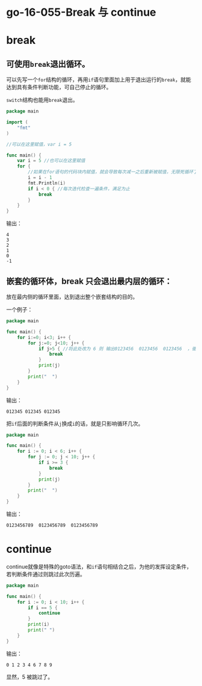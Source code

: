 # go-16-055-Break 与 continue

# break

## 可使用`break`退出循环。

可以先写一个`for`结构的循环，再用`if`语句里面加上用于退出运行的`break`，就能达到具有条件判断功能，可自己停止的循环。

`switch`结构也能用`break`退出。

```go
package main

import (
	"fmt"
)

//可以在这里赋值，var i = 5

func main() {
	var i = 5 //也可以在这里赋值
	for {
		//如果在for语句的代码块内赋值，就会导致每次减一之后重新被赋值，无限死循环了。
		i = i - 1
		fmt.Println(i)
		if i < 0 { //每次迭代检查一遍条件，满足为止
			break
		}
	}
}

```

输出：

```
4
3
2
1
0
-1
```

## 嵌套的循环体，break 只会退出最内层的循环：

放在最内侧的循环里面，达到退出整个嵌套结构的目的。

一个例子：

```go
package main

func main() {
	for i:=0; i<3; i++ {
		for j:=0; j<10; j++ {
			if j>5 { //将此处改为 6 则 输出0123456  0123456  0123456  ，循环几次由外层决定，内层决定从零到几。
			    break   
			}
			print(j)
		}
		print("  ")
	}
}
```

输出：

	012345 012345 012345

把`if`后面的判断条件从`j`换成`i`的话，就是只影响循环几次。

```GO
package main

func main() {
	for i := 0; i < 6; i++ {
		for j := 0; j < 10; j++ {
			if i >= 3 {
				break
			}
			print(j)
		}
		print("  ")
	}
}
```

输出：

```
0123456789  0123456789  0123456789  
```

# continue

continue就像是特殊的goto语法，和`if`语句相结合之后，为他的发挥设定条件，若判断条件通过则跳过此次历遍。

```go
package main

func main() {
	for i := 0; i < 10; i++ {
		if i == 5 {
			continue
		}
		print(i)
		print(" ")
	}
}
```

输出：

```
0 1 2 3 4 6 7 8 9
```

显然，5 被跳过了。

 

